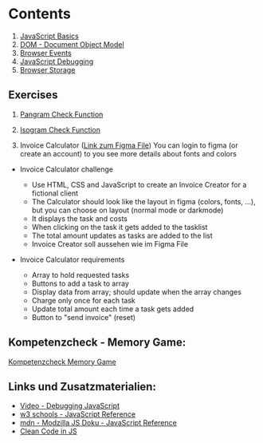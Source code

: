 # Contents

1. [JavaScript Basics](js_basics.md)
2. [DOM - Document Object Model](js_dom.md)
3. [Browser Events](js_events.md)
4. [JavaScript Debugging](js_debugging.md)
5. [Browser Storage](js_browser_storage.md)

## Exercises
1. [Pangram Check Function](javascript_1_uebung_1.md)
2. [Isogram Check Function](javascript_1_uebung_2.md)

3. Invoice Calculator ([Link zum Figma File](https://www.figma.com/design/roUn8DT7zHTI9tcL2JXNZG/Invoice-Generator))
   You can login to figma (or create an account) to you see more details about fonts and colors
- Invoice Calculator challenge
  - Use HTML, CSS and JavaScript to create an Invoice Creator for a fictional client
  - The Calculator should look like the layout in figma (colors, fonts, ...), but you can choose on layout (normal mode or darkmode)
  - It displays the task and costs
  - When clicking on the task it gets added to the tasklist
  - The total amount updates as tasks are added to the list
  - Invoice Creator soll aussehen wie im Figma File

- Invoice Calculator requirements
  - Array to hold requested tasks
  - Buttons to add a task to array
  - Display data from array; should update when the array changes
  - Charge only once for each task
  - Update total amount each time a task gets added
  - Button to "send invoice" (reset)

## Kompetenzcheck - Memory Game:
[Kompetenzcheck Memory Game](javascript_1_kompetenzcheck.md)

## Links und Zusatzmaterialien:
- [Video - Debugging JavaScript](https://www.youtube.com/watch?v=H0XScE08hy8)
- [w3 schools - JavaScript Reference](https://www.w3schools.com/js/default.asp)
- [mdn - Modzilla JS Doku - JavaScript Reference](https://developer.mozilla.org/en-US/docs/Web/JavaScript)
- [Clean Code in JS](https://github.com/ryanmcdermott/clean-code-javascript)
